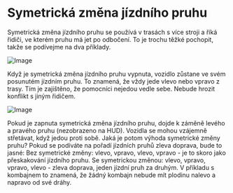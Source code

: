 # Symetrická změna jízdního pruhu


Symetrická změna jízdního pruhu se používá v trasách s více stroji a říká řidiči, ve kterém pruhu má jet po odbočení.
To je trochu těžké pochopit, takže se podívejme na dva příklady.


![Image](images/regularchange_0_0_1020_765.png)


Když je symetrická změna jízdního pruhu vypnuta, vozidlo zůstane ve svém posunutém jízdním pruhu.
To znamená, že vždy jede vlevo nebo vpravo z trasy.
Tím je zajištěno, že pomocníci nejedou vedle sebe.
Nebude hrozit konflikt s jiným řidičem.


![Image](images/symetricchange_0_0_1020_765.png)


Pokud je zapnuta symetrická změna jízdního pruhu, dojde k záměně levého a pravého pruhu (nezobrazeno na HUD).
Vozidla se mohou vzájemně střetávat, když jedou proti sobě.
Jaká je potom výhoda symetrické změny pruhu?
Pokud se podíváte na pořadí jízdních pruhů zleva doprava, bude to jasné:
Bez symetrické změny: vlevo, vpravo, vlevo, vpravo - je to skoro jako přeskakování jízdního pruhu.
Se symetrickou změnou: vlevo, vpravo, vpravo, vlevo - zleva doprava, jeden jízdní pruh za druhým.
V příkladu s kombajnem to znamená, že žádný kombajn nebude mít plodinu nalevo a napravo od své dráhy.


